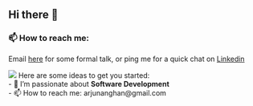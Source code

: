 ## Hi there 👋

### 📫 How to reach me:

<p>Email <a href="mailto:arjunanghan2020@gmail.com">here</a> for some formal talk, or ping me for a quick chat on <a href="https://www.linkedin.com/in/arjun-anghan-6633a51bb/" target="_blank">Linkedin</a>
</p>
<img src='https://github-readme-stats.vercel.app/api?username=arjunanghan&&show_icons=true&title_color=000000&icon_color=000000&text_color=000000&bg_color=ffffff'/>
<!--
**arjunanghan/arjunanghan** is a ✨ _special_ ✨ repository because its `README.md` (this file) appears on your GitHub profile.
-->
Here are some ideas to get you started:
<br> 
- 🌱 I’m passionate about <b>Software Development</b><br>
<!-- - 👯 I’m looking to collaborate on ...
- 🤔 I’m looking for help with ...-->
<!-- - 💬 Ask me about ... -->
- 📫 How to reach me: arjunanghan@gmail.com<br>
<!-- - 😄 Pronouns: ... -->
<!-- - ⚡ Fun fact: ...  -->
  
